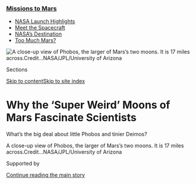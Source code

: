 <div id="app">

<div>

<div>

<div>

</div>

<div data-aria-hidden="false">

<div id="site-content" data-role="main">

<div>

<div class="css-1aor85t" style="opacity:0.000000001;z-index:-1;visibility:hidden">

<div class="css-1hqnpie">

<div class="css-epjblv">

<span class="css-17xtcya">[Science](/section/science)</span><span class="css-x15j1o">|</span><span class="css-fwqvlz">Why
the ‘Super Weird’ Moons of Mars Fascinate
Scientists</span>

</div>

<div class="css-k008qs">

<div class="css-1iwv8en">

<span class="css-18z7m18"></span>

<div>

</div>

</div>

<span class="css-1n6z4y">https://nyti.ms/32RN0EF</span>

<div class="css-1705lsu">

<div class="css-4xjgmj">

<div class="css-4skfbu" data-role="toolbar" data-aria-label="Social Media Share buttons, Save button, and Comments Panel with current comment count" data-testid="share-tools">

  - 
  - 
  - 
  - 
    
    <div class="css-6n7j50">
    
    </div>

  - 

</div>

</div>

</div>

</div>

</div>

</div>

<div class="css-11qgg8s">

<div class="css-l9svim">

### [<span class="css-pa1jbp"><span class="css-1rxm0ex">Missions</span><span class="css-1rxm0ex"> to Mars</span></span>](https://www.nytimes3xbfgragh.onion/news-event/summer-of-mars?name=styln-mars&region=TOP_BANNER&variant=undefined&block=storyline_menu_recirc&action=click&pgtype=Article&impression_id=67539610-e388-11ea-881f-496d10ec9bb8)

  - <span class="css-ousu42">[NASA Launch
    Highlights](https://www.nytimes3xbfgragh.onion/2020/07/30/science/nasa-mars-launch.html?name=styln-mars&region=TOP_BANNER&variant=undefined&block=storyline_menu_recirc&action=click&pgtype=Article&impression_id=6753bd20-e388-11ea-881f-496d10ec9bb8)</span>
  - <span class="css-ousu42">[Meet the
    Spacecraft](https://www.nytimes3xbfgragh.onion/interactive/2020/science/mars-perseverance-tianwen-hope.html?name=styln-mars&region=TOP_BANNER&variant=undefined&block=storyline_menu_recirc&action=click&pgtype=Article&impression_id=6753bd21-e388-11ea-881f-496d10ec9bb8)</span>
  - <span class="css-ousu42">[NASA’s
    Destination](https://www.nytimes3xbfgragh.onion/2020/07/28/science/nasa-jezero-perseverance.html?name=styln-mars&region=TOP_BANNER&variant=undefined&block=storyline_menu_recirc&action=click&pgtype=Article&impression_id=6753bd22-e388-11ea-881f-496d10ec9bb8)</span>
  - <span class="css-ousu42">[Too Much
    Mars?](https://www.nytimes3xbfgragh.onion/2020/07/28/science/mars-nasa-science.html?name=styln-mars&region=TOP_BANNER&variant=undefined&block=storyline_menu_recirc&action=click&pgtype=Article&impression_id=6753bd23-e388-11ea-881f-496d10ec9bb8)</span>

</div>

</div>

<div id="fullBleedHeaderContent">

<div class="css-1mre5cn">

![<span class="css-16f3y1r e13ogyst0" data-aria-hidden="true">A close-up
view of Phobos, the larger of Mars’s two moons. It is 17 miles
across.</span><span class="css-cnj6d5 e1z0qqy90" itemprop="copyrightHolder"><span class="css-1ly73wi e1tej78p0">Credit...</span><span><span>NASA/JPL/University
of
Arizona</span></span></span>](https://static01.graylady3jvrrxbe.onion/images/2020/07/28/science/28SCI-MARSMOONS/merlin_174901806_c697045b-15f4-489c-8196-173bf399e4d2-articleLarge.jpg?quality=75&auto=webp&disable=upscale)

</div>

<div class="css-hy7cq4">

<div class="css-6cn7ki">

<div class="NYTAppHideMasthead css-1bcu9v6 e1suatyy0">

<div class="section css-1o1qe8k e1suatyy2">

<div class="css-cu5p7t er09x8g0">

<div class="css-6n7j50">

</div>

<span class="css-1dv1kvn">Sections</span>

[Skip to content](#site-content)[Skip to site index](#site-index)

</div>

<div class="css-10698na e1huz5gh0">

</div>

</div>

</div>

<div class="css-1sojcmr ehdk2mb0">

# Why the ‘Super Weird’ Moons of Mars Fascinate Scientists

</div>

What’s the big deal about little Phobos and tinier Deimos?

</div>

</div>

<div class="css-nwzfg5 e1gnum310">

<span class="css-1f9pvn2 science">A close-up view of Phobos, the larger
of Mars’s two moons. It is 17 miles
across.</span><span class="css-cnj6d5 e1z0qqy90" itemprop="copyrightHolder"><span class="css-1ly73wi e1tej78p0">Credit...</span><span><span>NASA/JPL/University
of Arizona</span></span></span>

</div>

<div id="sponsor-wrapper" class="css-1hyfx7x">

<div id="sponsor-slug" class="css-19vbshk">

Supported by

</div>

[Continue reading the main
story](#after-sponsor)

<div id="sponsor" class="ad sponsor-wrapper" style="text-align:center;height:100%;display:block">

</div>

<div id="after-sponsor">

</div>

</div>

<div class="css-1wx1auc e1gnum311">

<div class="css-18e8msd">

<div class="css-vp77d3 epjyd6m0">

<div class="css-1baulvz">

By <span class="css-1baulvz last-byline" itemprop="name">Robin George
Andrews</span>

</div>

</div>

  - 
    
    <div class="css-ld3wwf e16638kd2">
    
    July 25,
    2020
    
    </div>

  - 
    
    <div class="css-4xjgmj">
    
    <div class="css-d8bdto" data-role="toolbar" data-aria-label="Social Media Share buttons, Save button, and Comments Panel with current comment count" data-testid="share-tools">
    
      - 
      - 
      - 
      - 
        
        <div class="css-6n7j50">
        
        </div>
    
      - 
    
    </div>
    
    </div>

</div>

</div>

</div>

<div class="section meteredContent css-1r7ky0e" name="articleBody" itemprop="articleBody">

<div class="css-1fanzo5 StoryBodyCompanionColumn">

<div class="css-53u6y8">

Mars is the darling of many planetary scientists, who continue to visit
it through increasingly advanced robotic explorers. But don’t forget
that our planetary neighbor is adorned with two moons: puny
[Phobos](https://solarsystem.nasa.gov/moons/mars-moons/phobos/in-depth/),
a lumpy mass 17 miles across; and diminutive
[Deimos](https://solarsystem.nasa.gov/moons/mars-moons/deimos/in-depth/),
just 9 miles long. Their names in ancient Greek may mean “fear” and
“dread’, but the aesthetics of these Lilliputian space potatoes
inspire anything but.

They don’t look anywhere near as interesting as the
[volcanic](https://www.nytimes3xbfgragh.onion/2019/06/26/science/io-volcanic-moon.html)
or [icy-ocean
moons](https://www.nytimes3xbfgragh.onion/2019/12/09/science/enceladus-stripes-moon.html)
of Jupiter and Saturn, nor is their
[desolation](https://www.nytimes3xbfgragh.onion/2019/07/12/science/nasa-moon-apollo-artemis.html)
as extreme or diverse as Earth’s moon. But that hasn’t stopped
generations of planetary scientists from being eager to get a closer
look at the ramshackle duo.

The Soviet Union and, later, Russia have tried three times to reach
Phobos, but [software
errors](https://www.planetary.org/explore/space-topics/space-missions/missions-to-mars.html#phobos2)
and [launch
disasters](https://solarsystem.nasa.gov/missions/phobos-grunt/in-depth/)
have doomed every attempt. Scientists in the U.S. have tried and, so
far, failed to convince the powers-that-be at NASA that a
[mission](https://www.lpi.usra.edu/meetings/LPSC99/pdf/1155.pdf) to the
two moons will be worthwhile. The next great hope is Japan, which is
aiming to launch a heist mission to Phobos in 2024 that will try to
steal some of its rocks.

What’s all the fuss about? For many, the desire to visit Phobos and
Deimos was galvanized by their deeply mysterious nature. “They’re super
weird, confusing and interesting,” said [Abigail
Fraeman](https://science.jpl.nasa.gov/people/Fraeman/), a planetary
scientist studying Mars, Phobos and Deimos at NASA’s Jet Propulsion
Laboratory.

</div>

</div>

<div class="css-1fanzo5 StoryBodyCompanionColumn">

<div class="css-53u6y8">

We don’t know where the moons came from because they look like asteroids
foreign to the red planet but behave like byproducts of Mars’ early,
impact-laden history. And if that Japanese mission manages to grab some
samples and decode the chemistry of the mangled moons, we might be able
to discover their origins. In doing so, we won’t just gain [a better
understanding of Mars’ ancient
past](https://www.nytimes3xbfgragh.onion/2020/07/24/science/mars-life-water.html).
We will also be able to peer back in time to the chaos that shaped the
early solar system.

</div>

</div>

<div class="css-79elbk" data-testid="photoviewer-wrapper">

<div class="css-z3e15g" data-testid="photoviewer-wrapper-hidden">

</div>

<div class="css-1a48zt4 ehw59r15" data-testid="photoviewer-children">

![<span class="css-16f3y1r e13ogyst0" data-aria-hidden="true">A
color-enhanced view of Deimos from 2009. It is just 9 miles across, and
its orbit is on track to escape eventually Mars’s gravity and wander the
greater
void.</span><span class="css-cnj6d5 e1z0qqy90" itemprop="copyrightHolder"><span class="css-1ly73wi e1tej78p0">Credit...</span><span>NASA/JPL-caltech/University
of
Arizona</span></span>](https://static01.graylady3jvrrxbe.onion/images/2020/07/28/science/28SCI-MARSMOONS2/28SCI-MARSMOONS2-articleLarge.jpg?quality=75&auto=webp&disable=upscale)

</div>

</div>

<div class="css-1fanzo5 StoryBodyCompanionColumn">

<div class="css-53u6y8">

Much of what we know about Phobos and Deimos comes from serendipitous
observations. Rovers on the surface as well as mechanical eyes orbiting
Mars are sometimes in the right place to angle their cameras and
[snap](https://www.jpl.nasa.gov/news/news.php?feature=7674)
[shots](https://mars.nasa.gov/resources/22392/curiosity-observes-phobos-eclipse-sol-2359/)
of the two moons. Phobos, being larger and closer to Mars, can be seen
in greater detail: a misshapen mess scarred by a large crater and
multiple grooves that look like they were made by a cosmic cat’s claws.

Remote observations of their surfaces haven’t revealed any standout
mineral features or textures that could definitively detail the moons’
overall compositions and, ultimately, their origins, said [Laura
Kerber](https://science.jpl.nasa.gov/people/Kerber/), the Mars Odyssey
spacecraft’s deputy project scientist at NASA’s Jet Propulsion
Laboratory.

“They check all of the boxes that are consistent with them being these
captured asteroids,” said Dr. Fraeman — rubbly patchworks that drifted
too close to Mars long ago and became trapped in the planet’s orbit.

</div>

</div>

<div class="css-1fanzo5 StoryBodyCompanionColumn">

<div class="css-53u6y8">

But both moons orbit the equator in a neat-and-tidy circular fashion,
which suggests they coalesced from a disk of debris that danced around a
young Mars. It’s difficult to capture an asteroid and have it “wind up
in this beautiful, symmetric, circular orbit,” said [Jeffrey
Plaut](https://science.jpl.nasa.gov/people/Plaut/), the project
scientist for the Mars Odyssey mission.

Mars, having a tenth of Earth’s mass, has a relatively weak
gravitational pull, so it seems improbable that it would be able to
capture asteroids zipping by, said [Tomohiro
Usui](https://planetb.sci.isas.jaxa.jp/aqua/pages/people.html), a
robotic planetary exploration expert at the Japan Aerospace Exploration
Agency. But if they formed from a debris disk launched up from Mars
after a colossal impact, Deimos should be orbiting closer to Mars than
it is today.

Reconciling their appearances with their orbits is difficult.

“They just shouldn’t exist,” said Dr. Fraeman. “They don’t make any
sense.”

Cast as siblings, both moons may not even have the same origin story.

</div>

</div>

![<span class="css-16f3y1r e13ogyst0">The Curiosity spacecraft’s view of
Phobos passing in front of Deimos in real-time on Aug. 1,
2013.</span><span class="css-cch8ym"><span class="css-1dv1kvn">Credit</span></span>](https://static01.graylady3jvrrxbe.onion/images/2020/07/28/autossell/28SCI-MARSMOONS-cover/PIA17352-superJumbo.jpg)

<div class="css-1fanzo5 StoryBodyCompanionColumn">

<div class="css-53u6y8">

In fewer than [100 million
years](https://sci.esa.int/web/mars-express/-/31031-phobos), said
[Matija Ćuk](https://www.seti.org/our-scientists/matija-cuk), a research
scientist at the SETI Institute in Mountain View, Calif., Phobos will
get so close to Mars that its gravity will tear the moon apart,
transforming into a beautiful system of rings.

It won’t be the first time, some scientists say.
[Recent](https://www.nature.com/articles/ngeo2916)
[calculations](https://iopscience.iop.org/article/10.3847/2041-8213/ab974f)
suggest that Phobos was once 20 times more massive. But, as one
hypothesis goes, it drifted toward Mars and shattered into ring
material, much of it raining onto Mars. The remaining ring material
clumped together into a new, smaller Phobos. This cycle has repeated
several times over billions of years, with Phobos shrinking with every
completed cycle.

Although made of ancient matter, the Phobos we see today may have been
assembled just 200 million years ago. If it were confirmed that Phobos
is a haphazardly clumped-together mass, it would be a revelation,
suggesting planets with rings [are the
norm](https://webbtelescope.org/resource-gallery/articles/pagecontent/filter-articles/why-do-planets-have-rings?filterUUID=a776e097-0c60-421c-baec-1d8ad049bfb0)
for our solar system.

</div>

</div>

<div class="css-1fanzo5 StoryBodyCompanionColumn">

<div class="css-53u6y8">

Tiny Deimos, on the other hand, may have remained intact for 3.5 billion
years. It is on track to eventually escape Mars entirely, Dr. Usui says,
to wander elsewhere in the void.

NASA’s Perseverance rover, launching
[July 30](https://spaceflightnow.com/2020/06/24/launch-of-nasas-perseverance-mars-rover-delayed-to-july-22/),
is the first stage of a protracted series of missions to [bring pristine
samples of Mars back to
Earth](https://www.scientificamerican.com/article/rocks-rockets-and-robots-the-plan-to-bring-mars-down-to-earth/)
for study. Mars’s atmosphere, ancient volcanism and flowing water has
eroded away many of the planet’s earliest rocks. But if Phobos is made
of Martian flotsam from a massive impact shortly after the planet’s
birth, then the moon has retained the earliest memories of
Mars.

</div>

</div>

<div class="css-79elbk" data-testid="photoviewer-wrapper">

<div class="css-z3e15g" data-testid="photoviewer-wrapper-hidden">

</div>

<div class="css-1a48zt4 ehw59r15" data-testid="photoviewer-children">

<div class="css-1xdhyk6 erfvjey0">

<span class="css-1ly73wi e1tej78p0">Image</span>

<div class="css-zjzyr8">

<div data-testid="lazyimage-container" style="height:431.77777777777777px">

</div>

</div>

</div>

<span class="css-16f3y1r e13ogyst0" data-aria-hidden="true">Phobos, seen
by the Viking spacecraft during a 1978
flyby.</span><span class="css-cnj6d5 e1z0qqy90" itemprop="copyrightHolder"><span class="css-1ly73wi e1tej78p0">Credit...</span><span>Viking
Project/JPL/NASA</span></span>

</div>

</div>

<div class="css-1fanzo5 StoryBodyCompanionColumn">

<div class="css-53u6y8">

“Many theories suggest the terrestrial planets, including the Earth,
formed dry, and water was delivered by icy meteorites that were
scattered inward,” said Dr. Usui. “If the moons are captured asteroids,
they are evidence of this process in action and their composition shows
what materials were delivered to the early Earth.”

Meteors crashing into Mars could have coated Phobos in a fine layer of
Martian dust sourced from all over the planet. This matter may be both
very young and extremely old, and grabbing some of it will help
scientists unpack “how Mars may have progressed from a habitable world
to an uninhabitable one,” said Dr. Usui.

With one successful (albeit
[problem-riddled](https://gizmodo.com/everything-that-could-go-wrong-for-hayabusa-did-and-ye-1730940605))
asteroid sample-return mission under its belt and
[another](https://www.nytimes3xbfgragh.onion/2020/03/23/science/japan-hayabusa2-asteroid-ryugu.html)
speeding back to Earth with more asteroid matter, the Japanese space
agency has a “fairly good track record” at snatching up space rocks,
said Dr. Fraeman. Hopes are understandably high for Japan’s Martian
Moons eXploration, or MMX
[mission](http://mmx.isas.jaxa.jp/en/mission/), which will arrive at
Mars in 2025.

Should it be successful, these huge planetary science questions may
finally have clear answers. We will come to see not just Mars, but also
Earth, in a new light.

“To me, that’s really cool,” said Dr. Fraeman.

</div>

</div>

<div>

</div>

</div>

<div>

</div>

<div>

</div>

<div>

</div>

<div>

<div id="bottom-wrapper" class="css-1ede5it">

<div id="bottom-slug" class="css-l9onyx">

Advertisement

</div>

[Continue reading the main
story](#after-bottom)

<div id="bottom" class="ad bottom-wrapper" style="text-align:center;height:100%;display:block;min-height:90px">

</div>

<div id="after-bottom">

</div>

</div>

</div>

</div>

</div>

## Site Index

<div>

</div>

## Site Information Navigation

  - [© <span>2020</span> <span>The New York Times
    Company</span>](https://help.nytimes3xbfgragh.onion/hc/en-us/articles/115014792127-Copyright-notice)

<!-- end list -->

  - [NYTCo](https://www.nytco.com/)
  - [Contact
    Us](https://help.nytimes3xbfgragh.onion/hc/en-us/articles/115015385887-Contact-Us)
  - [Work with us](https://www.nytco.com/careers/)
  - [Advertise](https://nytmediakit.com/)
  - [T Brand Studio](http://www.tbrandstudio.com/)
  - [Your Ad
    Choices](https://www.nytimes3xbfgragh.onion/privacy/cookie-policy#how-do-i-manage-trackers)
  - [Privacy](https://www.nytimes3xbfgragh.onion/privacy)
  - [Terms of
    Service](https://help.nytimes3xbfgragh.onion/hc/en-us/articles/115014893428-Terms-of-service)
  - [Terms of
    Sale](https://help.nytimes3xbfgragh.onion/hc/en-us/articles/115014893968-Terms-of-sale)
  - [Site
    Map](https://spiderbites.nytimes3xbfgragh.onion)
  - [Help](https://help.nytimes3xbfgragh.onion/hc/en-us)
  - [Subscriptions](https://www.nytimes3xbfgragh.onion/subscription?campaignId=37WXW)

</div>

</div>

</div>

</div>
